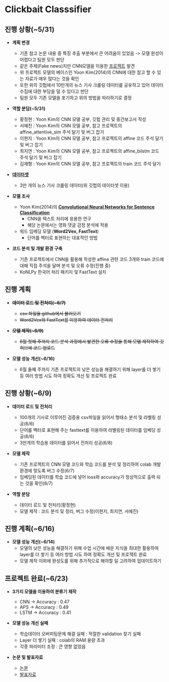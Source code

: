 Clickbait Classsifier
=====================  

진행 상황(~5/31)
---------------

+ **계획 변경**
  - 기존 참고 논문 내용 중 특징 추출 부분에서 큰 어려움이 있었음 -> 모델 완성이 어렵다고 팀원 모두 판단
  - 같은 주제(Fake news)지만 CNN모델을 이용한 [프로젝트](https://github.com/2alive3s/Fake_news/blob/master/%5BJIPS%5DFake%20news%20detection%20using%20deep%20learning.pdf) 발견
  - 위 프로젝트 모델의 베이스인 Yoon Kim(2014)의 CNN에 대한 참고 할 수 있는 자료가 매우 많다는 것을 확인
  - 또한 위의 깃헙에서 10만개의 뉴스 기사 크롤링 데이터를 공유하고 있어 데이터 수집에 대한 부담을 덜 수 있다고 판단
  - 팀원 모두 기존 모델을 포기하고 위의 방법을 따라하기로 결정

+ **역할 분담(~5/31)**
  - 황정현 : Yoon Kim의 CNN 모델 공부, 깃헙 관리 및 중간보고서 작성
  - 서예진 : Yoon Kim의 CNN 모델 공부, 참고 프로젝트의 affine_attentive_sim 주석 달기 및 버그 잡기
  - 이현지 : Yoon Kim의 CNN 모델 공부, 참고 프로젝트의 affine 코드 주석 달기 및 버그 잡기
  - 최지연 : Yoon Kim의 CNN 모델 공부, 참고 프로젝트의 affine_bilstm 코드 주석 달기 및 버그 잡기
  - 김재형 : Yoon Kim의 CNN 모델 공부, 참고 프로젝트의 train 코드 주석 달기

+ [**데이터셋**](https://github.com/2alive3s/Fake_news/tree/master/data)
  - 3만 개의 뉴스 기사 크롤링 데이터(위 깃헙의 데이터셋 이용) 

+ **모델 조사**
  - Yoon Kim(2014)의 [**Convolutional Neural Networks for Sentence Classification**](https://arxiv.org/pdf/1408.5882.pdf)
    * CNN을 텍스트 처리에 응용한 연구
    * 해당 논문에서는 영화 댓글 감정 분석에 적용 
  - 워드 임베딩 모델 (**Word2Vex, FastText**)
    * 단어를 벡터로 표현하는 대표적인 방법
  
+ **코드 분석 및 개발 환경 구축**
  - 기존 프로젝트에서 CNN을 활용해 작성한 affine 관련 코드 3개와 train 코드에 대해 직접 주석을 달며 분석 및 오류 수정(진행 중)
  - KoNLPy 한국어 처리 패키지 및 FastText 설치

진행 계획
---------
+ ~~**데이터 로드 및 전처리(~6/7)**~~
  - ~~csv 파일을 github에서 불러오기~~
  - ~~Word2Vex와 FastText를 이용하여 데이터 전처리~~

+ ~~**모델 제작(~6/9)**~~
  - ~~6월 첫째 주까지 코드 분석 과정에서 발견한 오류 수정을 통해 모델 제작하여 깃허브에 코드 업로드~~
  
+ **모델 성능 개선(~6/16)**
  - 6월 둘째 주까지 기존 프로젝트의 낮은 성능을 해결하기 위해 layer를 더 쌓기 등 여러 방법 시도 하여 정확도 개선 및 프로젝트 
  완료


진행 상황(~6/9)
---------------

+ **데이터 로드 및 전처리**
  - 100개의 기사로 이루어진 검증용 csv파일을 읽어서 형태소 분석 및 라벨링 성공(6/6)
  - 단어를 벡터로 표현해 주는 fasttext를 이용하여 라벨링된 데이터를 임베딩 성공(6/6)
  - 3만개의 학습용 데이터를 읽어서 전처리 성공(6/8)
  
+ **모델 제작**
  - 기존 프로젝트의 CNN 모델 코드와 학습 코드를 분석 및 정리하여 colab 개발환경에 맞도록 버그 수정(6/7)
  - 임베딩된 데이터를 학습 코드에 넣어 loss와 accuracy가 정상적으로 출력 되는 것을 확인(6/7)
  
+ **역할 분담**
  - 데이터 로드 및 전처리(황정현)
  - 모델 제작 : 코드 분석 및 정리, 버그 수정(이현지, 최지연, 서예진)
  

진행 계획(~6/16)
---------------

+ **모델 성능 개선(~6/14)**
  - 모델의 낮은 성능을 해결하기 위해 수업 시간에 배운 지식을 최대한 활용하여 layer를 더 쌓기 등 여러 방법 시도 하여 정확도 개선 및 프로젝트 
  완료
  - 모델 제작 이외에 완성도를 위해 추가적으로 해야할 일 고려하여 업데이트하기
  
프로젝트 완료(~6/23)
-------------------
+ **3가지 모델을 이용하여 분류기 제작**
  - CNN -> Accuracy : 0.47
  - APS -> Accuracy : 0.49
  - LSTM -> Accuracy : 0.41
  
+ **모델 성능 개선 실패**
  - 학습데이터 오버피팅문제 해결 실패 : 적절한 validation 찾기 실패
  - Layer 더 쌓기 실패 : colab의 RAM 용량 초과
  - 각종 파라미터 조정 : 큰 영향 없었음

+ **논문 및 발표자료**
  - [논문](https://github.com/sejongresearch/ClickbaitClassifier/blob/master/%EA%B8%B0%EB%A0%88%EA%B8%B0%ED%86%B5%20%EB%85%BC%EB%AC%B8.pdf)
  - [발표자료](https://github.com/sejongresearch/ClickbaitClassifier/blob/master/%EA%B8%B0%EB%A0%88%EA%B8%B0%ED%86%B5%20ppt.pptx)

